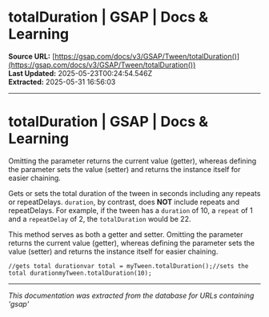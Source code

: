 # totalDuration | GSAP | Docs & Learning

**Source URL:** [https://gsap.com/docs/v3/GSAP/Tween/totalDuration()](https://gsap.com/docs/v3/GSAP/Tween/totalDuration())  
**Last Updated:** 2025-05-23T00:24:54.546Z  
**Extracted:** 2025-05-31 16:56:03

---

# totalDuration | GSAP | Docs & Learning

Omitting the parameter returns the current value (getter), whereas defining the parameter sets the value (setter) and returns the instance itself for easier chaining.

Gets or sets the total duration of the tween in seconds including any repeats or repeatDelays. `duration`, by contrast, does **NOT** include repeats and repeatDelays. For example, if the tween has a `duration` of 10, a `repeat` of 1 and a `repeatDelay` of 2, the `totalDuration` would be 22.

This method serves as both a getter and setter. Omitting the parameter returns the current value (getter), whereas defining the parameter sets the value (setter) and returns the instance itself for easier chaining.

```
//gets total durationvar total = myTween.totalDuration();//sets the total durationmyTween.totalDuration(10);
```

---

*This documentation was extracted from the database for URLs containing 'gsap'*
